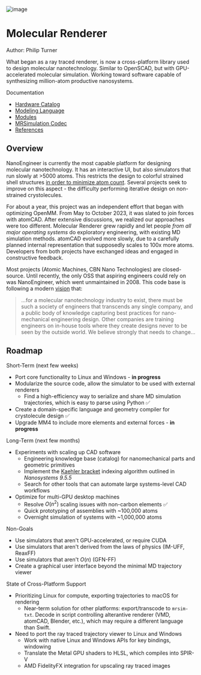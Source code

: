 
![image](https://github.com/philipturner/molecular-renderer/assets/71743241/d5585c84-7e4e-4507-841a-452fb68615d3)

# Molecular Renderer

Author: Philip Turner

What began as a ray traced renderer, is now a cross-platform library used to design molecular nanotechnology. Similar to OpenSCAD, but with GPU-accelerated molecular simulation. Working toward software capable of synthesizing million-atom productive nanosystems.

Documentation
- [Hardware Catalog](./Sources/HardwareCatalog/README.md)
- [Modeling Language](./Documentation/HDL.md)
- [Modules](./Documentation/Modules.md)
- [MRSimulation Codec](./Documentation/MRSimulation.md)
- [References](./Documentation/References.md)

## Overview

NanoEngineer is currently the most capable platform for designing molecular nanotechnology. It has an interactive UI, but also simulators that run slowly at >5000 atoms. This restricts the design to colorful strained shell structures [in order to minimize atom count](http://www.imm.org/research/parts/controller/). Several projects seek to improve on this aspect - the difficulty performing iterative design on non-strained crystolecules.

For about a year, this project was an independent effort that began with optimizing OpenMM. From May to October 2023, it was slated to join forces with atomCAD. After extensive discussions, we realized our approaches were too different. Molecular Renderer grew rapidly and let people _from all major operating systems_ do exploratory engineering, with existing MD simulation methods. atomCAD evolved more slowly, due to a carefully planned internal representation that supposedly scales to 100x more atoms. Developers from both projects have exchanged ideas and engaged in constructive feedback.

Most projects (Atomic Machines, CBN Nano Technologies) are closed-source. Until recently, the only OSS that aspiring engineers could rely on was NanoEngineer, which went unmaintained in 2008. This code base is following a modern [vision](https://github.com/atomCAD/atomCAD/wiki) that:

> ...for a molecular nanotechnology industry to exist, there must be such a society of engineers that transcends any single company, and a public body of knowledge capturing best practices for nano-mechanical engineering design. Other companies are training engineers on in-house tools where they create designs never to be seen by the outside world. We believe strongly that needs to change...

## Roadmap

Short-Term (next few weeks)
- Port core functionality to Linux and Windows - **in progress**
- Modularize the source code, allow the simulator to be used with external renderers
  - Find a high-efficiency way to serialize and share MD simulation trajectories, which is easy to parse using Python ✅
- Create a domain-specific language and geometry compiler for crystolecule design ✅
- Upgrade MM4 to include more elements and external forces - **in progress**

Long-Term (next few months)
- Experiments with scaling up CAD software
  - Engineering knowledge base (catalog) for nanomechanical parts and geometric primitives
  - Implement the [Kaehler bracket](https://legacy.foresight.org/Updates/Update10/Update10.3.html) indexing algorithm outlined in _Nanosystems 9.5.5_
  - Search for other tools that can automate large systems-level CAD workflows
- Optimize for multi-GPU desktop machines
  - Resolve $O(n^2)$ scaling issues with non-carbon elements ✅
  - Quick prototyping of assemblies with ~100,000 atoms
  - Overnight simulation of systems with ~1,000,000 atoms

Non-Goals
- Use simulators that aren't GPU-accelerated, or require CUDA
- Use simulators that aren't derived from the laws of physics (IM-UFF, ReaxFF)
- Use simulators that aren't $O(n)$ (GFN-FF)
- Create a graphical user interface beyond the minimal MD trajectory viewer

State of Cross-Platform Support
- Prioritizing Linux for compute, exporting trajectories to macOS for rendering
  - Near-term solution for other platforms: export/transcode to `mrsim-txt`. Decode in script controlling alterantive renderer (VMD, atomCAD, Blender, etc.), which may require a different language than Swift.
- Need to port the ray traced trajectory viewer to Linux and Windows
  - Work with native Linux and Windows APIs for key bindings, windowing
  - Translate the Metal GPU shaders to HLSL, which compiles into SPIR-V
  - AMD FidelityFX integration for upscaling ray traced images
